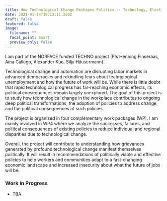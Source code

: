 ```yaml
---
title: How Technological Change Reshapes Politics -- Technology, Elections, and Policies (TECHNO)
date: 2021-01-14T18:13:11.260Z
draft: false
featured: false
image:
  filename: ""
  focal_point: Smart
  preview_only: false
---
```


I am part of the NORFACE funded TECHNO project (PIs Henning Finseraas, Aina Gallego, Alexander Kuo, Silja Häusermann). 

Technological change and automation are disrupting labor markets in advanced democracies and rekindling fears about technological unemployment and how the future of work will be. While there is little doubt that rapid technological progress has far-reaching economic effects, its political consequences remain largely unexplored. The goal of this project is to study how technological change in the workplace contributes to ongoing deep political transformations, the adoption of policies to address change, and the political consequences of such policies.

The project is organized in four complementary work packages (WP). I am mainly involved in WP4 where we analyze the successes, failures, and political consequences of existing policies to reduce individual and regional disparities due to technological change.

Overall, the project will contribute to understanding how grievances generated by profound technological change manifest themselves politically. It will result in recommendations of politically viable and effective policies to help workers and communities adapt to a fast-changing economic landscape and increased insecurity about what the future of jobs will be. 

### Work in Progress 

* TBA

